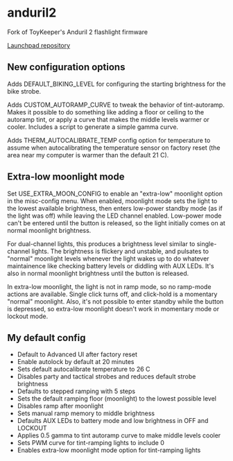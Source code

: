 # anduril2

Fork of ToyKeeper's Anduril 2 flashlight firmware

[Launchpad repository](https://code.launchpad.net/~toykeeper/flashlight-firmware/anduril2)

## New configuration options

Adds DEFAULT\_BIKING\_LEVEL for configuring the starting brightness for the
bike strobe.

Adds CUSTOM\_AUTORAMP\_CURVE to tweak the behavior of tint-autoramp. Makes it
possible to do something like adding a floor or ceiling to the autoramp tint,
or apply a curve that makes the middle levels warmer or cooler. Includes a
script to generate a simple gamma curve.

Adds THERM\_AUTOCALIBRATE\_TEMP config option for temperature to assume when
autocalibrating the temperature sensor on factory reset (the area near my
computer is warmer than the default 21 C).

## Extra-low moonlight mode

Set USE\_EXTRA\_MOON\_CONFIG to enable an "extra-low" moonlight option in the
misc-config menu. When enabled, moonlight mode sets the light to the lowest
available brightness, then enters low-power standby mode (as if the light was
off) while leaving the LED channel enabled. Low-power mode can't be entered
until the button is released, so the light initially comes on at normal
moonlight brightness.

For dual-channel lights, this produces a brightness level similar to
single-channel lights. The brightness is flickery and unstable, and pulsates to
"normal" moonlight levels whenever the light wakes up to do whatever
maintainence like checking battery levels or diddling with AUX LEDs. It's also
in normal moonlight brightness until the button is released.

In extra-low moonlight, the light is not in ramp mode, so no ramp-mode actions
are available. Single click turns off, and click-hold is a momentary "normal"
moonlight. Also, it's not possible to enter standby while the button is
depressed, so extra-low moonlight doesn't work in momentary mode or lockout
mode.

## My default config

 - Default to Advanced UI after factory reset
 - Enable autolock by default at 20 minutes
 - Sets default autocalibrate temperature to 26 C
 - Disables party and tactical strobes and reduces default strobe brightness
 - Defaults to stepped ramping with 5 steps
 - Sets the default ramping floor (moonlight) to the lowest possible level
 - Disables ramp after moonlight
 - Sets manual ramp memory to middle brightness
 - Defaults AUX LEDs to battery mode and low brightness in OFF and LOCKOUT
 - Applies 0.5 gamma to tint autoramp curve to make middle levels cooler
 - Sets PWM curve for tint-ramping lights to include 0
 - Enables extra-low moonlight mode option for tint-ramping lights
